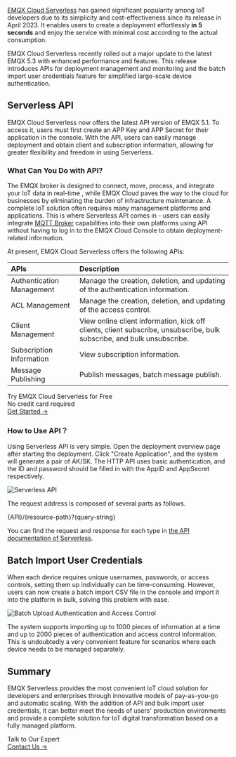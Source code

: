 [EMQX Cloud Serverless](https://www.emqx.com/en/cloud/serverless-mqtt) has gained significant popularity among IoT developers due to its simplicity and cost-effectiveness since its release in April 2023. It enables users to create a deployment effortlessly **in 5 seconds** and enjoy the service with minimal cost according to the actual consumption.

EMQX Cloud Serverless recently rolled out a major update to the latest EMQX 5.3 with enhanced performance and features. This release introduces APIs for deployment management and monitoring and the batch import user credentials feature for simplified large-scale device authentication.

## Serverless API

EMQX Cloud Serverless now offers the latest API version of EMQX 5.1. To access it, users must first create an APP Key and APP Secret for their application in the console. With the API, users can easily manage deployment and obtain client and subscription information, allowing for greater flexibility and freedom in using Serverless.

### What Can You Do with API?

The EMQX broker is designed to connect, move, process, and integrate your IoT data in real-time , while EMQX Cloud paves the way to the cloud for businesses by eliminating the burden of infrastructure maintenance. A complete IoT solution often requires many management platforms and applications. This is where Serverless API comes in - users can easily integrate [MQTT Broker](https://www.emqx.com/en/blog/the-ultimate-guide-to-mqtt-broker-comparison) capabilities into their own platforms using API without having to log in to the EMQX  Cloud Console to obtain deployment-related information.

At present, EMQX Cloud Serverless offers the following APIs:

| **APIs**                  | **Description**                                              |
| :------------------------ | :----------------------------------------------------------- |
| Authentication Management | Manage the creation, deletion, and updating of the authentication information. |
| ACL Management            | Manage the creation, deletion, and updating of the access control. |
| Client Management         | View online client information, kick off clients, client subscribe, unsubscribe, bulk subscribe, and bulk unsubscribe. |
| Subscription Information  | View subscription information.                               |
| Message Publishing        | Publish messages, batch message publish.                     |

<section class="promotion">
    <div>
        Try EMQX Cloud Serverless for Free
        <div class="is-size-14 is-text-normal has-text-weight-normal">No credit card required</div>
    </div>
    <a href="https://accounts.emqx.com/signup?continue=https://cloud-intl.emqx.com/console/deployments/0?oper=new" class="button is-gradient px-5">Get Started →</a>
</section>

### How to Use API？

Using Serverless API is very simple. Open the deployment overview page after starting the deployment. Click "Create Application", and the system will generate a pair of AK/SK. The HTTP API uses basic authentication, and the ID and password should be filled in with the AppID and AppSecret respectively.

![Serverless API](https://assets.emqx.com/images/3b05620179140612376db602d21a8a75.png)

The request address is composed of several parts as follows.

{API}/{resource-path}?{query-string}

You can find the request and response for each type in [the API documentation of Serverless](https://docs.emqx.com/en/cloud/latest/api/serverless.html).

## Batch Import User Credentials

When each device requires unique usernames, passwords, or access controls, setting them up individually can be time-consuming. However, users can now create a batch import CSV file in the console and import it into the platform in bulk, solving this problem with ease.

![Batch Upload Authentication and Access Control](https://assets.emqx.com/images/0fd691ddecb8db297e27dbdfd7e21e9e.png)

The system supports importing up to 1000 pieces of information at a time and up to 2000 pieces of authentication and access control information. This is undoubtedly a very convenient feature for scenarios where each device needs to be managed separately.

## Summary

EMQX Serverless provides the most convenient IoT cloud solution for developers and enterprises through innovative models of pay-as-you-go and automatic scaling. With the addition of API and bulk import user credentials, it can better meet the needs of users' production environments and provide a complete solution for IoT digital transformation based on a fully managed platform.



<section class="promotion">
    <div>
        Talk to Our Expert
    </div>
    <a href="https://www.emqx.com/en/contact?product=solutions" class="button is-gradient px-5">Contact Us →</a>
</section>

